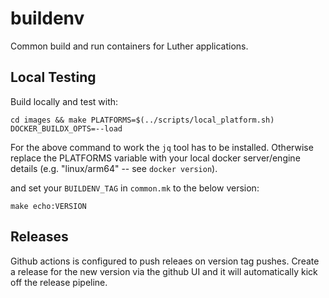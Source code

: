 # buildenv

Common build and run containers for Luther applications.

## Local Testing

Build locally and test with:
```
cd images && make PLATFORMS=$(../scripts/local_platform.sh) DOCKER_BUILDX_OPTS=--load
```
For the above command to work the `jq` tool has to be installed. Otherwise
replace the PLATFORMS variable with your local docker server/engine details
(e.g. "linux/arm64" -- see `docker version`).

and set your `BUILDENV_TAG` in `common.mk` to the below version:
```
make echo:VERSION
```

## Releases

Github actions is configured to push releaes on version tag pushes. Create a
release for the new version via the github UI and it will automatically kick
off the release pipeline.
